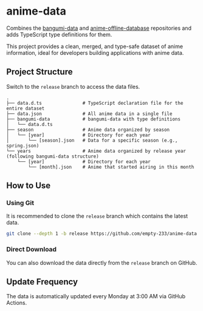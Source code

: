 # anime-data

Combines the [bangumi-data](https://github.com/bangumi-data/bangumi-data) and [anime-offline-database](https://github.com/manami-project/anime-offline-database) repositories and adds TypeScript type definitions for them.

This project provides a clean, merged, and type-safe dataset of anime information, ideal for developers building applications with anime data.

## Project Structure

Switch to the `release` branch to access the data files.

```text
.
├── data.d.ts               # TypeScript declaration file for the entire dataset
├── data.json               # All anime data in a single file
├── bangumi-data            # bangumi-data with type definitions
│   └── data.d.ts
├── season                  # Anime data organized by season
│   └── [year]              # Directory for each year
│       └── [season].json   # Data for a specific season (e.g., spring.json)
└── years                   # Anime data organized by release year (following bangumi-data structure)
    └── [year]              # Directory for each year
        └── [month].json    # Anime that started airing in this month
```

## How to Use

### Using Git

It is recommended to clone the `release` branch which contains the latest data.

```bash
git clone --depth 1 -b release https://github.com/empty-233/anime-data.git
```

### Direct Download

You can also download the data directly from the `release` branch on GitHub.

## Update Frequency

The data is automatically updated every Monday at 3:00 AM via GitHub Actions.